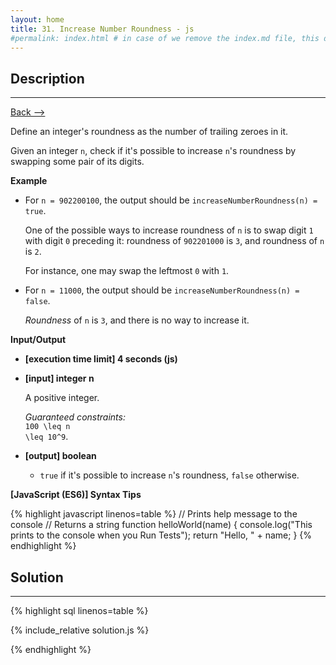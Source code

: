 ```yaml
---
layout: home
title: 31. Increase Number Roundness - js
#permalink: index.html # in case of we remove the index.md file, this doc will be the index page
---
```


<div class="row">
<div class="columnStmt" markdown="1">

## Description

---

[Back --> ](../README.md)

Define an integer's roundness as the number of trailing zeroes in it.

Given an integer <code>n</code>, check if it's possible to increase <code>n</code>'s roundness by swapping some pair of its digits.

**Example**

- For <code>n = 902200100</code>, the output should be
  <code>increaseNumberRoundness(n) = true</code>.

  One of the possible ways to increase roundness of <code>n</code> is to swap digit <code>1</code> with digit <code>0</code> preceding it: roundness of <code>902201000</code> is <code>3</code>, and roundness of <code>n</code> is <code>2</code>.

  For instance, one may swap the leftmost <code>0</code> with <code>1</code>.

- For <code>n = 11000</code>, the output should be
  <code>increaseNumberRoundness(n) = false</code>.

  _Roundness_ of <code>n</code> is <code>3</code>, and there is no way to increase it.

**Input/Output**

- **[execution time limit] 4 seconds (js)**

- **[input] integer n**

  A positive integer.

  _Guaranteed constraints:_<br>
  <code type='math/tex'>100 \leq n \leq 10^9</code>.

- **[output] boolean**
  - <code>true</code> if it's possible to increase <code>n</code>'s roundness, <code>false</code> otherwise.

**[JavaScript (ES6)] Syntax Tips**

{% highlight javascript linenos=table %}
// Prints help message to the console
// Returns a string
function helloWorld(name) {
console.log("This prints to the console when you Run Tests");
return "Hello, " + name;
}
{% endhighlight %}

</div>
<div class="columnSol" markdown="1">

## Solution

---

{% highlight sql linenos=table %}

{% include_relative solution.js %}

{% endhighlight %}

</div>
</div>
